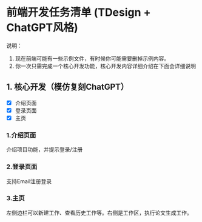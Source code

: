 # 前端开发任务清单 (TDesign + ChatGPT风格)

说明：

1. 现在前端可能有一些示例文件，有时候你可能需要删掉示例内容。
2. 你一次只需完成一个核心开发功能，核心开发内容详细介绍在下面会详细说明

## 1. 核心开发（模仿复刻ChatGPT）
- [x] 介绍页面
- [x] 登录页面
- [x] 主页

### 1.介绍页面

介绍项目功能，并提示登录/注册

### 2.登录页面

支持Email注册登录

### 3.主页

左侧边栏可以新建工作、查看历史工作等。右侧是工作区，执行论文生成工作。